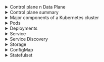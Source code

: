 <details>
<summary>Control plane n Data Plane</summary>
<br>
The masters are where the control plane components run. Under the hood, there are several system services, including the API server that exposes a public REST interface to the cluster. Masters make all of the deployment and scheduling decisions, and the multi-master HA is important for production-grade environments.

Nodes are where user applications run. Each node runs a service, called the kubelet, that registers the node with the cluster and communicates with the API server. It watches the API for new work tasks and maintains a reporting channel. Nodes also have a container runtime and the kube-proxy service. The container runtime, such as Docker or containerd, is responsible for all container-related operations. The kube-proxy is responsible for networking on the node.

We also talked about some of the major Kubernetes API objects, such as Pods, Deployments, and Services. The Pod is the basic building block. Deployments add self-healing, scaling, and updates. Services add stable networking and load balancing.
</details>

<details>
<summary>Control plane summary</summary>
<br>

  <img width="416" alt="image" src="https://user-images.githubusercontent.com/75510135/167289359-4dcc6737-dd8b-404b-ba9b-d78751a9f604.png">

  Kubernetes’s masters run all of the cluster’s control plane services. Think of it as the brains of the cluster, where all the control and scheduling decisions are made. Behind the scenes, a master is made up of many small specialized control loops and services. These include the API server, the cluster store, the controller manager, and the scheduler.

The API server is the front end into the control plane, and all instructions and communication must go through it. By default, it exposes a RESTful endpoint on port 443.
  
</details>

<details>
<summary>Major components of a Kubernetes cluster</summary>
<br>

  The masters are where the control plane components run. Under the hood, there are several system services, including the API server that exposes a public REST interface to the cluster. Masters make all of the deployment and scheduling decisions, and the multi-master HA is important for production-grade environments.

Nodes are where user applications run. Each node runs a service, called the kubelet, that registers the node with the cluster and communicates with the API server. It watches the API for new work tasks and maintains a reporting channel. Nodes also have a container runtime and the kube-proxy service. The container runtime, such as Docker or containerd, is responsible for all container-related operations. The kube-proxy is responsible for networking on the node.

We also talked about some of the major Kubernetes API objects, such as Pods, Deployments, and Services. The Pod is the basic building block. Deployments add self-healing, scaling, and updates. Services add stable networking and load balancing.
  
</details>

<details>
<summary>Pods</summary>
<br>

The atomic unit of deployment in the Kubernetes world is the Pod. Each Pod consists of one or more containers and gets deployed to a single node in the cluster. The deployment operation is an all or nothing atomic operation.

Pods are defined and deployed declaratively using a YAML manifest file, and it’s normal to deploy them via higher-level controllers, such as Deployments. You use the kubectl command-line to POST the manifest to the API server; it gets stored in the cluster store and converted into a PodSpec that is scheduled to a healthy cluster node with enough available resources.

The process on the worker node that accepts the PodSpec is the kubelet. This is the main Kubernetes agent running on every node in the cluster. It takes the PodSpec and is responsible for pulling all images and starting all containers in the Pod.

If you deploy a singleton Pod (a Pod that is not deployed via a controller) to your cluster, and the node it is running on fails, the singleton Pod is not rescheduled on another node. Because of this, you should almost always deploy Pods via higher-level controllers, such as Deployments and DaemonSets. These add capabilities, such as self-healing and rollbacks, which are at the heart of what makes Kubernetes so powerful.

  Pods are the atomic unit of scheduling in Kubernetes. You can have more than one container in a Pod. Single-container Pods are the simplest, but multi-container Pods are ideal for containers that need to be tightly coupled. They’re also great for logging and service meshes.

Pods get scheduled on nodes – you can’t schedule a single Pod instance to span multiple nodes. Pods are defined declaratively in a manifest file that is POSTed to the API server and assigned to nodes by the scheduler.

You almost always deploy Pods via higher-level controllers.

</details>

<details>
<summary>Deployments</summary>
<br>

  Deployments are a great way to manage Kubernetes apps. They build on top of Pods by adding self-healing, scalability, rolling updates, and rollbacks. Behind the scenes, they leverage ReplicaSets for the self-healing and scalability parts.

Like Pods, Deployments are objects in the Kubernetes API, and you should work with them declaratively.

When you perform updates with the kubectl apply command, older versions of ReplicaSets get wound down, but they stick around making it easy to perform rollbacks.
  
</details>

<details>
<summary>Service</summary>
<br>

  Services are all about providing stable networking for Pods. They also provide load balancing and ways to be accessed from outside of the cluster.

The front end of a Service provides a stable IP, DNS name, and port that is guaranteed not to change for the entire life of the Service. The back end of a Service uses labels to load -balance traffic across a potentially dynamic set of application Pods.

  As with all Kubernetes objects, the preferred way of deploying and managing Services is the declarative way. Labels allow them to send traffic to a dynamic set of Pods. This means you can deploy new Services that will work with Pods and Deployments that are already running on the cluster and are already in use. Each Service gets its own Endpoints object that maintains an up-to-date list of matching Pods.
  
  Services bring stable and reliable networking to apps deployed on Kubernetes. They also perform load balancing and allow you to expose elements of your application to the outside world (outside of the Kubernetes cluster).

The front end of a Service is fixed, providing stable networking for the Pods behind it. The back end of a Service is dynamic, allowing Pods to come and go without impacting the ability of the Service to provide load balancing.

Services are first-class objects in the Kubernetes API and can be defined in the standard YAML manifest files. They use label selectors to dynamically match Pods, and the best way to work with them is declaratively.
</details>

<details>
<summary>Service Discovery</summary>
<br>

  <img width="822" alt="image" src="https://user-images.githubusercontent.com/75510135/167258003-940b56b7-53fc-4af0-b3f4-3f0b2a0d8d18.png">

  Assume a microservice, called “enterprise,” needs to send traffic to a microservice called “voyager.” To start this flow, the “enterprise” microservice needs to know the name of the Kubernetes Service object sitting in front of the “voyager” microservice. We’ll assume it’s called “voy,” but it is the responsibility of the application developer to ensure this is known.

An instance of the “enterprise” microservice sends a query to the cluster DNS (defined in the /etc/resolv.conf file of every container) asking it to resolve the name of the “voy” Service to an IP address. The cluster DNS replies with the ClusterIP (virtual IP), and the instance of the “enterprise” microservice sends requests to this ClusterIP. However, there are no routes to the service network that the ClusterIP is on. This means the requests are sent to the container’s default gateway and, eventually, sent to the Node the container is running on.

The Node has no route to the service network, so it sends the traffic to its own default gateway. En-route, the request is processed by the Node’s kernel. A trap is triggered, and the request is redirected to the IP address of a Pod that matches the Service’s label selector. The Node has routes to Pod IPs, and the requests reach a Pod and are processed.

Kubernetes uses the internal cluster DNS for service registration and service discovery.

All new Service objects are automatically registered with the cluster DNS and all containers are configured to know where to find the cluster DNS. This means that all containers will talk to the cluster DNS when they need to resolve a name to an IP address.

The cluster DNS resolves Service names to ClusterIPs. These IP addresses are on a special network, called the service network, and there are no routes to this network. Fortunately, every cluster Node is configured to trap on packets destined for the service network and redirect them to Pod IPs on the Pod network.
</details>

<details>
<summary>Storage</summary>
<br>

  You start out with storage assets on an external storage system. You use a CSI plugin to integrate the external storage system with Kubernetes, and you use Persistent Volume (PV) objects to make the external system’s assets accessible and usable. Each PV is an object on the Kubernetes cluster that maps back to a specific storage asset (LUN, share, blob, etc.) on the external storage system. Finally, for a Pod to use a PV, it needs a PersistentVolumeClaim (PVC). This is like a ticket that grants the Pod to the PV. Once the PV and PVC objects are created and bound, the PVC can be referenced in a PodSpec, and the associated PV can be mounted as a volume in a container.
  
  Using the default StorageClass

If your cluster has a default storage class, you can deploy a Pod using just a PodSpec and a PVC. You do not need to manually create a StorageClass. However, real-world production clusters will usually have multiple StorageClasses, so it’s best practice creating and managing StorageClasses that suit your business and application needs. The default StorageClass is normally only useful in development environments and times when you do not have specific storage requirements.

  Kubernetes has a powerful storage subsystem that allows it to leverage storage from a wide variety of external storage back ends.

Each back end requires a plugin so that its storage assets can be used on the cluster, and the preferred type of plugin is a CSI plugin. Once a plugin is enabled, Persistent Volumes (PV) are used to represent external storage resources on the Kubernetes cluster, and Persistent Volume Claims (PVC) are used to give Pods access to PV storage.

Storage Classes take things to the next level by allowing applications to dynamically request storage. You create a Storage Class object that references a class, or tier, of storage from a storage back-end. Once created, the Storage Class watches the API server for new Persistent Volume Claims that reference the Storage Class. When a matching PVC arrives, the SC dynamically creates the storage and makes it available as a PV that can be mounted as a volume into a Pod (container).
</details>

<details>
<summary>ConfigMap</summary>
<br>

  ConfigMaps are the mechanism that Kubernetes provides for decoupling applications and their configuration.

ConfigMaps are first-class objects in the Kubernetes API and can be created and manipulated with the usual kubectl create, kubectl get, and kubectl describe commands. They’re ideal for storing application configuration parameters as well as entire configuration files, but they shouldn’t be used to store sensitive data.

ConfigMap data gets injected into containers at runtime, and you can inject data via environment variables, container startup commands, and volumes. The volumes method is the most flexible, as it allows you to work with entire configuration files. It also allows updates to eventually be reflected in already running containers.

</details>

<details>
<summary>Statefulset</summary>
<br>

  StatefulSets create and manage applications that need to persist state.

They can self-heal, scale up and down, and perform updates. Rollbacks require manual attention.

Each Pod replica spawned by a StatefulSet gets a predictable and persistent name, DNS hostname, and unique set of volumes. These stay with the Pod for its entire lifecycle, including failures, restarts, scaling, and other scheduling operations. In fact, StatefulSet Pod names are integral to scaling operations and connecting to storage volumes.

However, StatefulSets are only a framework. Applications need to be written in ways to take advantage of the way StatefulSets behave.
  
</details>


